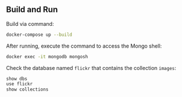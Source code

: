 ## Build and Run

Build via command:
```sh
docker-compose up --build
```

After running, execute the command to access the Mongo shell:
```sh
docker exec -it mongodb mongosh
```

Check the database named `flickr` that contains the collection `images`:
```sh
show dbs
use flickr
show collections
```

